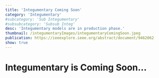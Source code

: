 ```yaml
---
title: 'Integumentary Coming Soon'
category: 'Integumentary'
#subcategory: 'Sub Integumentary'
#subsubcategory: 'Subsub Integ'
desc: 'Integumentary models are in production phase.'
thumbnail: /integumentaryImages/integumentaryComingSoon.jpeg
publication: https://ieeexplore.ieee.org/abstract/document/9462062
show: true
---
```


# Integumentary is Coming Soon...
